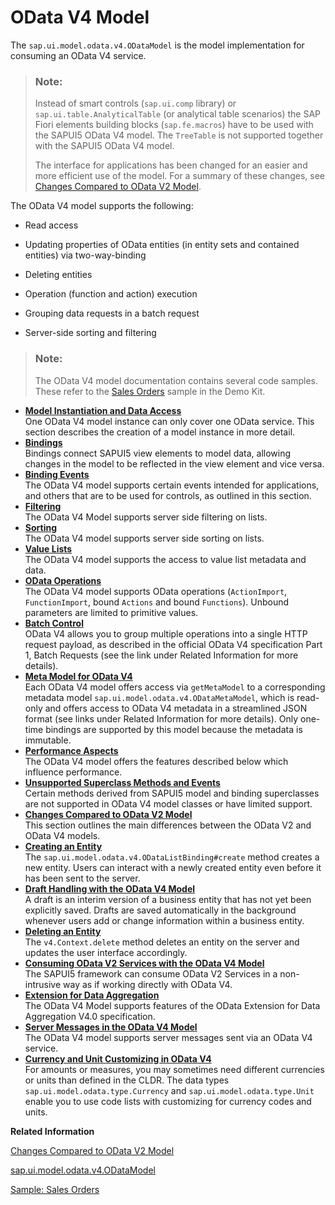 <!-- loio5de13cf4dd1f4a3480f7e2eaaee3f5b8 -->

# OData V4 Model

The `sap.ui.model.odata.v4.ODataModel` is the model implementation for consuming an OData V4 service.

> ### Note:  
> Instead of smart controls \(`sap.ui.comp` library\) or `sap.ui.table.AnalyticalTable` \(or analytical table scenarios\) the SAP Fiori elements building blocks \(`sap.fe.macros`\) have to be used with the SAPUI5 OData V4 model. The `TreeTable` is not supported together with the SAPUI5 OData V4 model.
> 
> The interface for applications has been changed for an easier and more efficient use of the model. For a summary of these changes, see [Changes Compared to OData V2 Model](changes-compared-to-odata-v2-model-abd4d7c.md).

The OData V4 model supports the following:

-   Read access

-   Updating properties of OData entities \(in entity sets and contained entities\) via two-way-binding

-   Deleting entities

-   Operation \(function and action\) execution

-   Grouping data requests in a batch request

-   Server-side sorting and filtering


> ### Note:  
> The OData V4 model documentation contains several code samples. These refer to the [Sales Orders](https://ui5.sap.com/#/entity/sap.ui.model.odata.v4.ODataModel/sample/sap.ui.core.sample.odata.v4.SalesOrders) sample in the Demo Kit.

-   **[Model Instantiation and Data Access](model-instantiation-and-data-access-9613f1f.md "One OData V4 model instance can only cover one OData service. This section describes
		the creation of a model instance in more detail.")**  
One OData V4 model instance can only cover one OData service. This section describes the creation of a model instance in more detail.
-   **[Bindings](bindings-54e0ddf.md "Bindings connect SAPUI5
		view elements to model data, allowing changes in the model to be reflected in the view
		element and vice versa.")**  
Bindings connect SAPUI5 view elements to model data, allowing changes in the model to be reflected in the view element and vice versa.
-   **[Binding Events](binding-events-1a010d3.md "The OData V4 model supports certain events intended for applications, and others that
		are to be used for controls, as outlined in this section.")**  
The OData V4 model supports certain events intended for applications, and others that are to be used for controls, as outlined in this section.
-   **[Filtering](filtering-5338bd1.md "The OData V4 Model supports server side filtering on lists.")**  
The OData V4 Model supports server side filtering on lists.
-   **[Sorting](sorting-d2ce3f5.md "The OData V4 model supports server side sorting on lists.")**  
The OData V4 model supports server side sorting on lists.
-   **[Value Lists](value-lists-ab267a6.md "The OData V4 model supports the access to value list metadata and data.")**  
The OData V4 model supports the access to value list metadata and data.
-   **[OData Operations](odata-operations-b54f789.md "The OData V4 model supports OData operations (ActionImport,
			FunctionImport, bound Actions and bound
			Functions). Unbound parameters are limited to primitive
		values.")**  
The OData V4 model supports OData operations \(`ActionImport`, `FunctionImport`, bound `Actions` and bound `Functions`\). Unbound parameters are limited to primitive values.
-   **[Batch Control](batch-control-74142a3.md "OData V4 allows you to group multiple operations into a single HTTP request payload,
		as described in the official OData V4 specification Part 1, Batch Requests (see the link
		under Related Information for more details).")**  
OData V4 allows you to group multiple operations into a single HTTP request payload, as described in the official OData V4 specification Part 1, Batch Requests \(see the link under Related Information for more details\).
-   **[Meta Model for OData V4](meta-model-for-odata-v4-7f29fb3.md "Each OData V4 model offers access via getMetaModel to a
		corresponding metadata model sap.ui.model.odata.v4.ODataMetaModel, which is
		read-only and offers access to OData V4 metadata in a streamlined JSON format (see links
		under Related Information for more details). Only one-time bindings are supported by this
		model because the metadata is immutable.")**  
Each OData V4 model offers access via `getMetaModel` to a corresponding metadata model `sap.ui.model.odata.v4.ODataMetaModel`, which is read-only and offers access to OData V4 metadata in a streamlined JSON format \(see links under Related Information for more details\). Only one-time bindings are supported by this model because the metadata is immutable.
-   **[Performance Aspects](performance-aspects-5a0d286.md "The OData V4 model offers the features described below which influence
		performance.")**  
The OData V4 model offers the features described below which influence performance.
-   **[Unsupported Superclass Methods and Events](unsupported-superclass-methods-and-events-1232241.md "Certain methods derived from SAPUI5 model and binding
		superclasses are not supported in OData V4 model classes or have limited
		support.")**  
Certain methods derived from SAPUI5 model and binding superclasses are not supported in OData V4 model classes or have limited support.
-   **[Changes Compared to OData V2 Model](changes-compared-to-odata-v2-model-abd4d7c.md "This section outlines the main differences between the OData V2 and OData V4
		models.")**  
This section outlines the main differences between the OData V2 and OData V4 models.
-   **[Creating an Entity](creating-an-entity-c9723f8.md "The sap.ui.model.odata.v4.ODataListBinding#create method creates a
		new entity. Users can interact with a newly created entity even before it has been sent to
		the server.")**  
The `sap.ui.model.odata.v4.ODataListBinding#create` method creates a new entity. Users can interact with a newly created entity even before it has been sent to the server.
-   **[Draft Handling with the OData V4 Model](draft-handling-with-the-odata-v4-model-40986e6.md "A draft is an interim version of a business entity that has not yet been explicitly saved. Drafts are saved automatically in the
		background whenever users add or change information within a business entity.")**  
A draft is an interim version of a business entity that has not yet been explicitly saved. Drafts are saved automatically in the background whenever users add or change information within a business entity.
-   **[Deleting an Entity](deleting-an-entity-2613ebc.md "The v4.Context.delete method deletes an entity on the server and updates the user interface accordingly.")**  
The `v4.Context.delete` method deletes an entity on the server and updates the user interface accordingly.
-   **[Consuming OData V2 Services with the OData V4 Model](consuming-odata-v2-services-with-the-odata-v4-model-365bdbd.md "The SAPUI5 framework can
		consume OData V2 Services in a non-intrusive way as if working directly with OData
		V4.")**  
The SAPUI5 framework can consume OData V2 Services in a non-intrusive way as if working directly with OData V4.
-   **[Extension for Data Aggregation](extension-for-data-aggregation-7d91431.md "The OData V4 Model supports features of the OData Extension for Data Aggregation V4.0
		specification.")**  
The OData V4 Model supports features of the OData Extension for Data Aggregation V4.0 specification.
-   **[Server Messages in the OData V4 Model](server-messages-in-the-odata-v4-model-fbe1cb5.md "The OData V4 model supports server messages sent via an OData V4 service.")**  
The OData V4 model supports server messages sent via an OData V4 service.
-   **[Currency and Unit Customizing in OData V4](currency-and-unit-customizing-in-odata-v4-4d1b9d4.md "For amounts or measures, you may sometimes need different currencies or units than defined in the CLDR. The data types
      sap.ui.model.odata.type.Currency and sap.ui.model.odata.type.Unit enable you to use code lists with
    customizing for currency codes and units. ")**  
For amounts or measures, you may sometimes need different currencies or units than defined in the CLDR. The data types `sap.ui.model.odata.type.Currency` and `sap.ui.model.odata.type.Unit` enable you to use code lists with customizing for currency codes and units.

**Related Information**  


[Changes Compared to OData V2 Model](changes-compared-to-odata-v2-model-abd4d7c.md "This section outlines the main differences between the OData V2 and OData V4 models.")

[sap.ui.model.odata.v4.ODataModel](https://ui5.sap.com/#/api/sap.ui.model.odata.v4.ODataModel)

[Sample: Sales Orders](https://ui5.sap.com/#/entity/sap.ui.model.odata.v4.ODataModel/sample/sap.ui.core.sample.odata.v4.SalesOrders)


